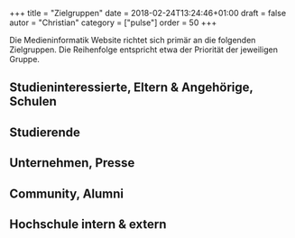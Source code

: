 +++
title = "Zielgruppen"
date = 2018-02-24T13:24:46+01:00
draft = false
autor = "Christian"
category = ["pulse"]
order = 50
+++

Die Medieninformatik Website richtet sich primär an die folgenden Zielgruppen. Die Reihenfolge entspricht etwa der Priorität der jeweiligen Gruppe.

## Studieninteressierte, Eltern & Angehörige, Schulen

## Studierende

## Unternehmen, Presse

## Community, Alumni

## Hochschule intern & extern
